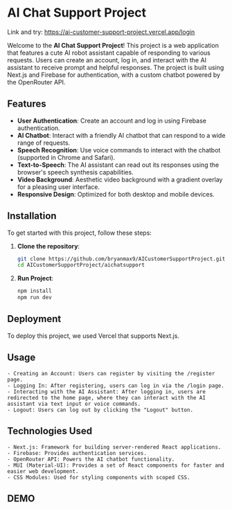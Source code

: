 # AI Chat Support Project
Link and try: https://ai-customer-support-project.vercel.app/login

Welcome to the **AI Chat Support Project**! This project is a web application that features a cute AI robot assistant capable of responding to various requests. Users can create an account, log in, and interact with the AI assistant to receive prompt and helpful responses. The project is built using Next.js and Firebase for authentication, with a custom chatbot powered by the OpenRouter API.

## Features

- **User Authentication**: Create an account and log in using Firebase authentication.
- **AI Chatbot**: Interact with a friendly AI chatbot that can respond to a wide range of requests.
- **Speech Recognition**: Use voice commands to interact with the chatbot (supported in Chrome and Safari).
- **Text-to-Speech**: The AI assistant can read out its responses using the browser's speech synthesis capabilities.
- **Video Background**: Aesthetic video background with a gradient overlay for a pleasing user interface.
- **Responsive Design**: Optimized for both desktop and mobile devices.

## Installation

To get started with this project, follow these steps:

1. **Clone the repository**:
   ```bash
   git clone https://github.com/bryanmax9/AICustomerSupportProject.git
   cd AICustomerSupportProject/aichatsupport
   ```
2. **Run Project**:
   ```bash
   npm install
   npm run dev
   ```

## Deployment

To deploy this project, we used Vercel that supports Next.js.

## Usage

    - Creating an Account: Users can register by visiting the /register page.
    - Logging In: After registering, users can log in via the /login page.
    - Interacting with the AI Assistant: After logging in, users are redirected to the home page, where they can interact with the AI assistant via text input or voice commands.
    - Logout: Users can log out by clicking the "Logout" button.

## Technologies Used

    - Next.js: Framework for building server-rendered React applications.
    - Firebase: Provides authentication services.
    - OpenRouter API: Powers the AI chatbot functionality.
    - MUI (Material-UI): Provides a set of React components for faster and easier web development.
    - CSS Modules: Used for styling components with scoped CSS.

## DEMO
